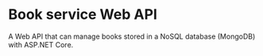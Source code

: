 # Book service Web API

A Web API that can manage books stored in a NoSQL database (MongoDB) with ASP.NET Core.
